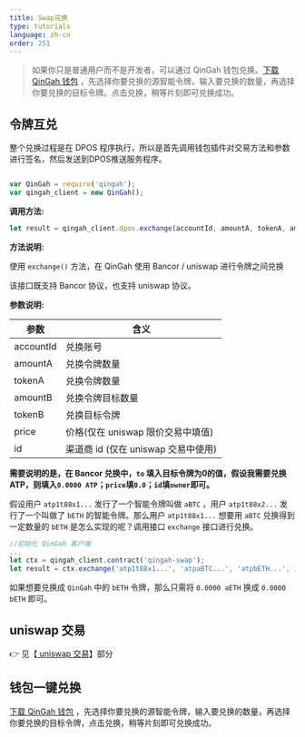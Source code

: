 ```yaml
---
title: Swap兑换
type: tutorials
language: zh-cn
order: 251
---
```


> 如果你只是普通用户而不是开发者，可以通过 QinGah 钱包兑换。[下载 QinGah 钱包](https://wallet.qingah.com/) ，先选择你要兑换的源智能令牌，输入要兑换的数量，再选择你要兑换的目标令牌。点击兑换，稍等片刻即可兑换成功。

## 令牌互兑

整个兑换过程是在 DPOS 程序执行，所以是首先调用钱包插件对交易方法和参数进行签名，然后发送到DPOS推送服务程序。

```javascript

var QinGah = require('qingah');
var qingah_client = new QinGah();

```

**调用方法:**

```javascript
let result = qingah_client.dpos.exchange(accountId, amountA, tokenA, amountB, tokenB, price, id);
```

**方法说明:**

使用 `exchange()` 方法，在 QinGah 使用 Bancor / uniswap 进行令牌之间兑换

该接口既支持 Bancor 协议，也支持 uniswap 协议。

**参数说明:**

| 参数     | 含义             |
| -------- | ---------------- |
| accountId    | 兑换账号         |
| amountA | 兑换令牌数量     |
| tokenA | 兑换令牌数量     |
| amountB| 兑换令牌目标数量 |
| tokenB | 兑换目标令牌     |
| price| 价格(仅在 uniswap 限价交易中填值) |
| id | 渠道商 id (仅在 uniswap 交易中使用) |

**需要说明的是，在 Bancor 兑换中，`to` 填入目标令牌为0的值，假设我需要兑换 ATP，则填入`0.0000 ATP`；`price`填`0.0`；`id`填`owner`即可。**

假设用户 `atp1t88x1...` 发行了一个智能令牌叫做 `aBTC` ，用户 `atp1t88x2...` 发行了一个叫做了 `bETH` 的智能令牌。那么用户 `atp1t88x1...` 想要用 `aBTC` 兑换得到一定数量的 `bETH` 是怎么实现的呢？调用接口 `exchange` 接口进行兑换。

```javascript
//初始化 QinGah 客户端
...
let ctx = qingah_client.contract('qingah-swap');
let result = ctx.exchange('atp1t88x1...', 'atpaBTC...', 'atpbETH...', 1.0000, 0.0000, '0.0', 'atp1t88x2...');
```

如果想要兑换成 `QinGah` 中的 `bETH` 令牌，那么只需将 `0.0000 aETH` 换成 `0.0000 bETH` 即可。

## uniswap 交易

👉 见【[ uniswap 交易](token-uniswap.html)】部分


## 钱包一键兑换

[下载 QinGah 钱包](https://wallet.qingah.com/) ，先选择你要兑换的源智能令牌，输入要兑换的数量，再选择你要兑换的目标令牌，点击兑换，稍等片刻即可兑换成功。